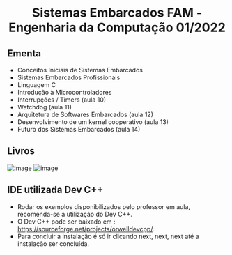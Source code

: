 <h1 align="center">
    Sistemas Embarcados FAM - Engenharia da Computação 01/2022
</h1>

## Ementa
- Conceitos Iniciais de Sistemas Embarcados
- Sistemas Embarcados Profissionais
- Linguagem C
- Introdução à Microcontroladores
- Interrupções / Timers (aula 10)
- Watchdog (aula 11)
- Arquitetura de Softwares Embarcados (aula 12)
- Desenvolvimento de um kernel cooperativo (aula 13)
- Futuro dos Sistemas Embarcados (aula 14)


## Livros
![image](https://user-images.githubusercontent.com/70485830/147891391-f25fb127-7009-458c-b8f2-a20edb845c05.png)       ![image](https://user-images.githubusercontent.com/70485830/147891401-57137528-1d62-44e2-847d-cf47ae00883d.png)

## IDE utilizada Dev C++
- Rodar os exemplos disponibilizados pelo professor em aula, recomenda-se a utilização do Dev C++.
- O Dev C++ pode ser baixado em : https://sourceforge.net/projects/orwelldevcpp/.
- Para concluir a instalação é só ir clicando next, next, next até a instalação ser concluída. 
